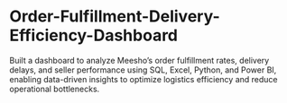 # Order-Fulfillment-Delivery-Efficiency-Dashboard
Built a dashboard to analyze Meesho’s order fulfillment rates, delivery delays, and seller performance using SQL, Excel, Python, and Power BI, enabling data-driven insights to optimize logistics efficiency and reduce operational bottlenecks.
